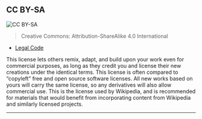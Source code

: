 
## CC BY-SA

![CC BY-SA](https://licensebuttons.net/l/by-sa/3.0/88x31.png)

> Creative Commons: Attribution-ShareAlike 4.0 International

* [Legal Code](https://creativecommons.org/licenses/by-sa/4.0/legalcode)

This license lets others remix, adapt, and build upon your work even for commercial purposes, as long as they credit you and license their new creations under the identical terms. This license is often compared to “copyleft” free and open source software licenses. All new works based on yours will carry the same license, so any derivatives will also allow commercial use. This is the license used by Wikipedia, and is recommended for materials that would benefit from incorporating content from Wikipedia and similarly licensed projects.

---
